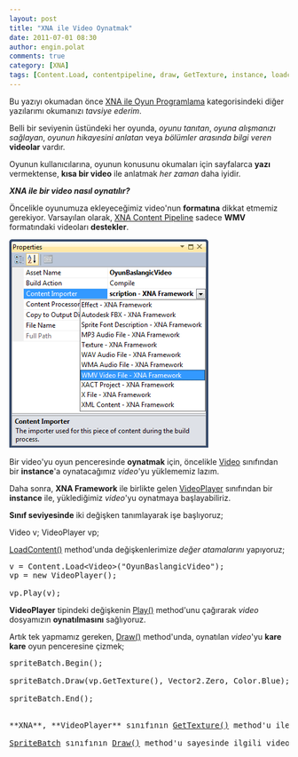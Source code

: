 ```yaml
---
layout: post
title: "XNA ile Video Oynatmak"
date: 2011-07-01 08:30
author: engin.polat
comments: true
category: [XNA]
tags: [Content.Load, contentpipeline, draw, GetTexture, instance, loadcontent, media, method, play, spritebatch, texture2d, vector2, video, video format, videoplayer, XNA]
---
```

Bu yazıyı okumadan önce <a href="http://www.enginpolat.com/kategori/xna" target="_blank">XNA ile Oyun Programlama</a> kategorisindeki diğer yazılarımı okumanızı *tavsiye ederim*.

Belli bir seviyenin üstündeki her oyunda, *oyunu tanıtan*, *oyuna alışmanızı sağlayan*, *oyunun hikayesini anlatan* veya *bölümler arasında bilgi veren* **videolar** vardır.

Oyunun kullanıcılarına, oyunun konusunu okumaları için sayfalarca **yazı** vermektense, **kısa bir video** ile anlatmak *her zaman* daha iyidir.

***XNA ile bir video nasıl oynatılır?***

Öncelikle oyunumuza ekleyeceğimiz video'nun **formatına** dikkat etmemiz gerekiyor. Varsayılan olarak, <a href="http://blogs.msdn.com/b/xna/archive/2006/08/29/730168.aspx" target="_blank">XNA Content Pipeline</a> sadece **WMV** formatındaki videoları **destekler**.

![XNA ile Oyun Programlama - Content Pipeline Desteklenen Video Formatları](/assets/uploads/2011/06/VideoFormatlari.png "XNA ile Oyun Programlama - Content Pipeline Desteklenen Video Formatları")

Bir video'yu oyun penceresinde **oynatmak** için, öncelikle <a href="http://msdn.microsoft.com/library/microsoft.xna.framework.media.video" target="_blank">Video</a> sınıfından bir **instance**'a oynatacağımız *video*'yu yüklememiz lazım.

Daha sonra, **XNA Framework** ile birlikte gelen <a href="http://msdn.microsoft.com/library/microsoft.xna.framework.media.videoplayer" target="_blank">VideoPlayer</a> sınıfından bir **instance** ile, yüklediğimiz *video*'yu oynatmaya başlayabiliriz.

**Sınıf seviyesinde** iki değişken tanımlayarak işe başlıyoruz;



Video v;
VideoPlayer vp;</pre>

<a href="http://msdn.microsoft.com/library/microsoft.xna.framework.game.loadcontent" target="_blank">LoadContent()</a> method'unda değişkenlerimize *değer atamalarını* yapıyoruz;

<pre class="brush:csharp">v = Content.Load&lt;Video&gt;("OyunBaslangicVideo");
vp = new VideoPlayer();

vp.Play(v);</pre>

**VideoPlayer** tipindeki değişkenin <a href="http://msdn.microsoft.com/library/microsoft.xna.framework.media.videoplayer.play" target="_blank">Play()</a> method'unu çağırarak *video* dosyamızın **oynatılmasını** sağlıyoruz.

Artık tek yapmamız gereken, <a href="http://msdn.microsoft.com/library/microsoft.xna.framework.game.draw" target="_blank">Draw()</a> method'unda, oynatılan *video*'yu **kare kare** oyun penceresine çizmek;

<pre class="brush:csharp">spriteBatch.Begin();

spriteBatch.Draw(vp.GetTexture(), Vector2.Zero, Color.Blue);

spriteBatch.End();


**XNA**, **VideoPlayer** sınıfının <a href="http://msdn.microsoft.com/library/microsoft.xna.framework.media.videoplayer.gettexture" target="_blank">GetTexture()</a> method'u ile oynatılan video'nun o anki karesini <a href="http://msdn.microsoft.com/library/microsoft.xna.framework.graphics.texture2d" target="_blank">Texture2D</a> tipinde kullanmamızı sağlar.

<a href="http://msdn.microsoft.com/library/microsoft.xna.framework.graphics.spritebatch" target="_blank">SpriteBatch</a> sınıfının <a href="http://msdn.microsoft.com/library/microsoft.xna.framework.graphics.spritebatch.draw" target="_blank">Draw()</a> method'u sayesinde ilgili video karesini oyun penceresine *çizebiliriz*.

